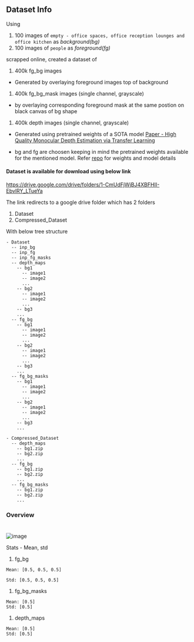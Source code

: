 ## Dataset Info

Using
1. 100 images of `empty - office spaces, office reception lounges and office kitchen` as *background(bg)*
1. 100 images of `people` as *foreground(fg)*

scrapped online, created a dataset of

1. 400k fg_bg images
  - Generated by overlaying foreground images top of background
1. 400k fg_bg_mask images (single channel, grayscale)
  - by overlaying corresponding foreground mask at the same postion on black canvas of bg shape
1. 400k depth images (single channel, grayscale)
  - Generated using pretrained weights of a SOTA model [Paper - High Quality Monocular Depth Estimation via Transfer Learning](https://arxiv.org/abs/1812.11941)

  - bg and fg are choosen keeping in mind the pretrained weights available for the mentioned model. Refer [repo](https://github.com/ialhashim/DenseDepth) for weights and model details


#### Dataset is available for download using below link

https://drive.google.com/drive/folders/1-CmUdFjWjBJ4XBFHII-EbvlRY_LTueYa

The link redirects to a google drive folder which has 2 folders
1. Dataset
1. Compressed_Dataset

With below tree structure

```
- Dataset
  -- inp_bg
  -- inp_fg
  -- inp_fg_masks
  -- depth_maps
    -- bg1
      -- image1
      -- image2
      ...
    -- bg2
      -- image1
      -- image2
      ...
    -- bg3
    ...
  -- fg_bg
    -- bg1
      -- image1
      -- image2
      ...
    -- bg2
      -- image1
      -- image2
      ...
    -- bg3
    ...
  -- fg_bg_masks
    -- bg1
      -- image1
      -- image2
      ...
    -- bg2
      -- image1
      -- image2
      ...
    -- bg3
    ...
```

```
- Compressed_Dataset
  -- depth_maps
    -- bg1.zip
    -- bg2.zip
    ...
  -- fg_bg
    -- bg1.zip
    -- bg2.zip
    ...
  -- fg_bg_masks
    -- bg1.zip
    -- bg2.zip
    ...
```

### Overview
#
![image](image)

Stats - Mean, std

1. fg_bg
  ```
  Mean: [0.5, 0.5, 0.5]

  Std: [0.5, 0.5, 0.5]

  ```

1. fg_bg_masks
  ```
  Mean: [0.5]
  Std: [0.5]
  ```

1. depth_maps
  ```
  Mean: [0.5]
  Std: [0.5]
  ```

